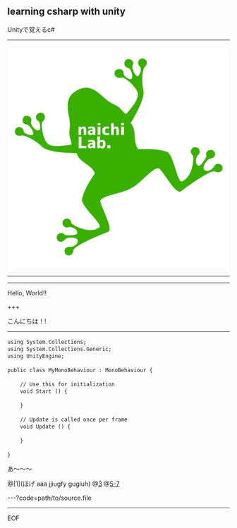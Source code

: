 ## learning csharp with unity

Unityで覚えるc#

---

![naichilab](gitpitch/img/naichi-logo.png)

---

---

Hello, World!!

+++

こんにちは！!

---

```
using System.Collections;
using System.Collections.Generic;
using UnityEngine;

public class MyMonoBehaviour : MonoBehaviour {

	// Use this for initialization
	void Start () {

	}

	// Update is called once per frame
	void Update () {

	}

}
```
あ〜〜〜

@[1](ほげ aaa jjiugfy gugiuh)
@[3](dydfiguygiughoi)
@[5-7](aaaaaaaaa)

---?code=path/to/source.file



---

EOF
